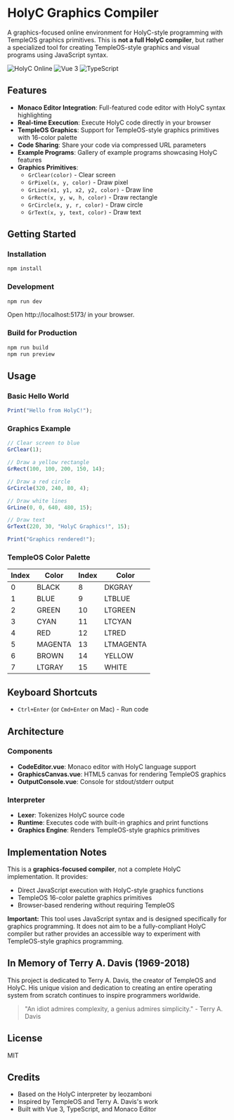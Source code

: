 # HolyC Graphics Compiler

A graphics-focused online environment for HolyC-style programming with TempleOS graphics primitives. This is **not a full HolyC compiler**, but rather a specialized tool for creating TempleOS-style graphics and visual programs using JavaScript syntax.

![HolyC Online](https://img.shields.io/badge/HolyC-Online-purple)
![Vue 3](https://img.shields.io/badge/Vue-3-green)
![TypeScript](https://img.shields.io/badge/TypeScript-5-blue)

## Features

- **Monaco Editor Integration**: Full-featured code editor with HolyC syntax highlighting
- **Real-time Execution**: Execute HolyC code directly in your browser
- **TempleOS Graphics**: Support for TempleOS-style graphics primitives with 16-color palette
- **Code Sharing**: Share your code via compressed URL parameters
- **Example Programs**: Gallery of example programs showcasing HolyC features
- **Graphics Primitives**:
  - `GrClear(color)` - Clear screen
  - `GrPixel(x, y, color)` - Draw pixel
  - `GrLine(x1, y1, x2, y2, color)` - Draw line
  - `GrRect(x, y, w, h, color)` - Draw rectangle
  - `GrCircle(x, y, r, color)` - Draw circle
  - `GrText(x, y, text, color)` - Draw text

## Getting Started

### Installation

```bash
npm install
```

### Development

```bash
npm run dev
```

Open http://localhost:5173/ in your browser.

### Build for Production

```bash
npm run build
npm run preview
```

## Usage

### Basic Hello World

```javascript
Print("Hello from HolyC!");
```

### Graphics Example

```javascript
// Clear screen to blue
GrClear(1);

// Draw a yellow rectangle
GrRect(100, 100, 200, 150, 14);

// Draw a red circle
GrCircle(320, 240, 80, 4);

// Draw white lines
GrLine(0, 0, 640, 480, 15);

// Draw text
GrText(220, 30, "HolyC Graphics!", 15);

Print("Graphics rendered!");
```

### TempleOS Color Palette

| Index | Color | Index | Color |
|-------|-------|-------|-------|
| 0 | BLACK | 8 | DKGRAY |
| 1 | BLUE | 9 | LTBLUE |
| 2 | GREEN | 10 | LTGREEN |
| 3 | CYAN | 11 | LTCYAN |
| 4 | RED | 12 | LTRED |
| 5 | MAGENTA | 13 | LTMAGENTA |
| 6 | BROWN | 14 | YELLOW |
| 7 | LTGRAY | 15 | WHITE |

## Keyboard Shortcuts

- `Ctrl+Enter` (or `Cmd+Enter` on Mac) - Run code

## Architecture

### Components

- **CodeEditor.vue**: Monaco editor with HolyC language support
- **GraphicsCanvas.vue**: HTML5 canvas for rendering TempleOS graphics
- **OutputConsole.vue**: Console for stdout/stderr output

### Interpreter

- **Lexer**: Tokenizes HolyC source code
- **Runtime**: Executes code with built-in graphics and print functions
- **Graphics Engine**: Renders TempleOS-style graphics primitives

## Implementation Notes

This is a **graphics-focused compiler**, not a complete HolyC implementation. It provides:
- Direct JavaScript execution with HolyC-style graphics functions
- TempleOS 16-color palette graphics primitives
- Browser-based rendering without requiring TempleOS

**Important:** This tool uses JavaScript syntax and is designed specifically for graphics programming. It does not aim to be a fully-compliant HolyC compiler but rather provides an accessible way to experiment with TempleOS-style graphics programming.

## In Memory of Terry A. Davis (1969-2018)

This project is dedicated to Terry A. Davis, the creator of TempleOS and HolyC. His unique vision and dedication to creating an entire operating system from scratch continues to inspire programmers worldwide.

> "An idiot admires complexity, a genius admires simplicity." - Terry A. Davis

## License

MIT

## Credits

- Based on the HolyC interpreter by leozamboni
- Inspired by TempleOS and Terry A. Davis's work
- Built with Vue 3, TypeScript, and Monaco Editor
